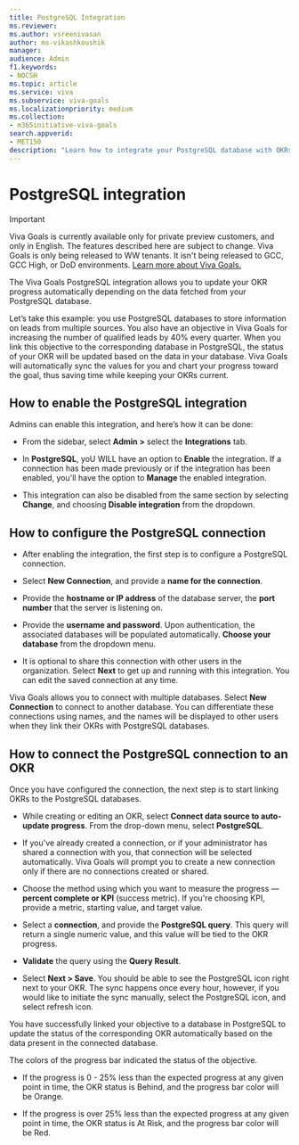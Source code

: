 ```yaml
---
title: PostgreSQL Integration
ms.reviewer: 
ms.author: vsreenivasan
author: ms-vikashkoushik
manager: 
audience: Admin
f1.keywords:
- NOCSH
ms.topic: article
ms.service: viva
ms.subservice: viva-goals
ms.localizationpriority: medium
ms.collection:  
- m365initiative-viva-goals  
search.appverid:
- MET150
description: "Learn how to integrate your PostgreSQL database with OKRs in Viva Goals."
---
```


# PostgreSQL integration

> [!IMPORTANT]
> Viva Goals is currently available only for private preview customers, and only in English. The features described here are subject to change. Viva Goals is only being released to WW tenants. It isn't being released to GCC, GCC High, or DoD environments. [Learn more about Viva Goals.](https://go.microsoft.com/fwlink/?linkid=2189933)

The Viva Goals PostgreSQL integration allows you to update your OKR progress automatically depending on the data fetched from your PostgreSQL database. 

Let’s take this example: you use PostgreSQL databases to store information on leads from multiple sources. You also have an objective in Viva Goals for increasing the number of qualified leads by 40% every quarter. When you link this objective to the corresponding database in PostgreSQL, the status of your OKR will be updated based on the data in your database. Viva Goals will automatically sync the values for you and chart your progress toward the goal, thus saving time while keeping your OKRs current. 

## How to enable the PostgreSQL integration

Admins can enable this integration, and here’s how it can be done: 

- From the sidebar, select **Admin >** select the **Integrations** tab. 

- In **PostgreSQL**, yoU WILL have an option to **Enable** the integration. If a connection has been made previously or if the integration has been enabled, you'll have the option to **Manage** the enabled integration. 

- This integration can also be disabled from the same section by selecting **Change**, and choosing **Disable integration** from the dropdown. 

## How to configure the PostgreSQL connection 

- After enabling the integration, the first step is to configure a PostgreSQL connection. 

- Select **New Connection**, and provide a **name for the connection**. 

- Provide the **hostname or IP address** of the database server, the **port number** that the server is listening on. 

- Provide the **username and password**. Upon authentication, the associated databases will be populated automatically. **Choose your database** from the dropdown menu. 

- It is optional to share this connection with other users in the organization. Select **Next** to get up and running with this integration. You can edit the saved connection at any time. 

Viva Goals allows you to connect with multiple databases. Select **New Connection** to connect to another database. You can differentiate these connections using names, and the names will be displayed to other users when they link their OKRs with PostgreSQL databases. 

## How to connect the PostgreSQL connection to an OKR

Once you have configured the connection, the next step is to start linking OKRs to the PostgreSQL databases. 

- While creating or editing an OKR, select **Connect data source to auto-update progress**. From the drop-down menu, select **PostgreSQL**. 

- If you've already created a connection, or if your administrator has shared a connection with you, that connection will be selected automatically. Viva Goals will prompt you to create a new connection only if there are no connections created or shared. 

- Choose the method using which you want to measure the progress — **percent complete or KPI** (success metric). If you're choosing KPI, provide a metric, starting value, and target value. 

- Select a **connection**, and provide the **PostgreSQL query**. This query will return a single numeric value, and this value will be tied to the OKR progress.

- **Validate** the query using the **Query Result**.

- Select **Next > Save**. You should be able to see the PostgreSQL icon right next to your OKR. The sync happens once every hour, however, if you would like to initiate the sync manually, select the PostgreSQL icon, and select refresh icon.

You have successfully linked your objective to a database in PostgreSQL to update the status of the corresponding OKR automatically based on the data present in the connected database. 

The colors of the progress bar indicated the status of the objective. 

- If the progress is 0 - 25% less than the expected progress at any given point in time, the OKR status is Behind, and the progress bar color will be Orange. 

- If the progress is over 25% less than the expected progress at any given point in time, the OKR status is At Risk, and the progress bar color will be Red. 
